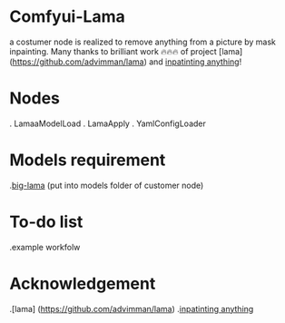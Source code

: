 # Comfyui-Lama

a costumer node is realized to remove anything from a picture by mask inpainting. Many thanks to brilliant work 🔥🔥🔥 of project [lama] (https://github.com/advimman/lama) and [inpatinting anything](https://github.com/geekyutao/Inpaint-Anything)!

# Nodes
   . LamaaModelLoad
   . LamaApply
   . YamlConfigLoader
   
# Models requirement
.[big-lama](https://huggingface.co/hhhzzz/big-lama/resolve/main/big-lama.ckpt) (put into models folder of customer node)

# To-do list
  .example workfolw

# Acknowledgement
.[lama] (https://github.com/advimman/lama) 
.[inpatinting anything](https://github.com/geekyutao/Inpaint-Anything)

